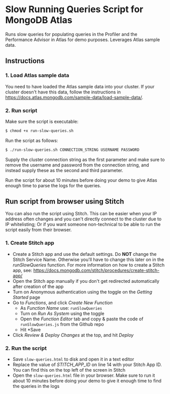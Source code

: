 # Slow Running Queries Script for MongoDB Atlas
Runs slow queries for populating queries in the Profiler and the Performance Advisor in Atlas for demo purposes. Leverages Atlas sample data.

## Instructions

### 1. Load Atlas sample data
You need to have loaded the Atlas sample data into your cluster. If your cluster doesn't have this data, follow the instructions in https://docs.atlas.mongodb.com/sample-data/load-sample-data/.

### 2. Run script
Make sure the script is executable:

```bash
$ chmod +x run-slow-queries.sh
```

Run the script as follows:
```bash
$ ./run-slow-queries.sh CONNECTION_STRING USERNAME PASSWORD
```

Supply the cluster connection string as the first parameter and make sure to remove the username and password from the connection string, and instead supply these as the second and third parameter.

Run the script for about 10 minutes before doing your demo to give Atlas enough time to parse the logs for the queries.

## Run script from browser using Stitch
You can also run the script using Stitch. This can be easier when your IP address often changes and you can't directly connect to the cluster due to IP whitelisting; Or if you want someone non-technical to be able to run the script easily from their browser.

### 1. Create Stitch app
- Create a Stitch app and use the default settings. Do **NOT** change the Stitch Service Name. Otherwise you'll have to change 
  this later on in the *runSlowQueries* function. For more information on how to create a Stitch app, see: 
  https://docs.mongodb.com/stitch/procedures/create-stitch-app/
- Open the Stitch app manually if you don't get redirected automatically after creation of the app
- Turn on Anonymous authentication using the toggle on the *Getting Started* page
- Go to *Functions*, and click *Create New Function*
  - As *Function Name* use: `runSlowQueries`
  - Turn on *Run As System* using the toggle
  - Open the *Function Editor* tab and copy & paste the code of `runSlowQueries.js` from the Github repo 
  - Hit *Save
- Click *Review & Deploy Changes* at the top, and hit *Deploy*

### 2. Run the script
- Save `slow-queries.html` to disk and open it in a text editor
- Replace the value of *STITCH_APP_ID* on line 14 with your Stitch App ID. You can find this on the top left of the screen in 
  Stitch
- Open the `slow-queries.html` file in your browser. Make sure to run it about 10 minutes before doing your demo to give it 
  enough time to find the queries in the logs
